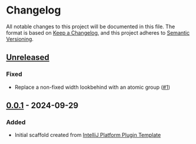 # Changelog

All notable changes to this project will be documented in this file.
The format is based on [Keep a Changelog](https://keepachangelog.com/en/1.0.0/),
and this project adheres to [Semantic Versioning](https://semver.org/spec/v2.0.0.html).

## [Unreleased]

### Fixed

- Replace a non-fixed width lookbehind with an atomic group ([#1](https://github.com/qligier/fsh.tmbundle/issues/1))

## [0.0.1] - 2024-09-29

### Added

- Initial scaffold created
  from [IntelliJ Platform Plugin Template](https://github.com/JetBrains/intellij-platform-plugin-template)

[Unreleased]: https://github.com/qligier/jetbrains-plugin-fss/compare/v0.0.1...HEAD

[0.0.1]: https://github.com/qligier/jetbrains-plugin-fss/commits/v0.0.1
